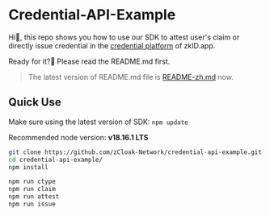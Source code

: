 # Credential-API-Example

Hi👋, this repo shows you how to use our SDK to attest user's claim or directly issue credential in the [credential platform](https://cred.zkid.app) of zkID.app.

Ready for it?🚀 Please read the README.md first.
> The latest version of README.md file is [README-zh.md](README-zh.md) now.

## Quick Use

Make sure using the latest version of SDK: `npm update`

Recommended node version: **v18.16.1 LTS**

```bash
git clone https://github.com/zCloak-Network/credential-api-example.git
cd credential-api-example/
npm install

npm run ctype
npm run claim
npm run attest
npm run issue
```
